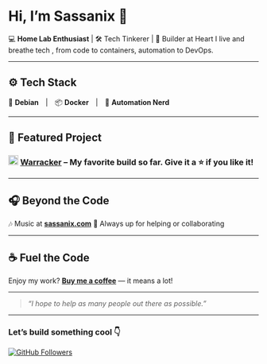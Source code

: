 # Hi, I’m Sassanix 👋

💻 **Home Lab Enthusiast** | 🛠️ Tech Tinkerer | 🚀 Builder at Heart
I live and breathe tech , from code to containers, automation to DevOps.

---

## ⚙️ Tech Stack

🐧 **Debian** | 📦 **Docker** | 🤖 **Automation Nerd**

---

## 🚀 Featured Project

### <img src="https://github.com/user-attachments/assets/2132a842-4233-4d37-8fde-b2d23353ed76" width="20"/> [**Warracker**](https://github.com/sassanix/warracker) – My favorite build so far. Give it a ⭐ if you like it!

---

## 🎧 Beyond the Code

🎶 Music at [**sassanix.com**](https://sassanix.com)
🤝 Always up for helping or collaborating

---

## ☕ Fuel the Code

Enjoy my work? [**Buy me a coffee**](https://buymeacoffee.com/sassanix) — it means a lot!

---

> *“I hope to help as many people out there as possible.”*

---

### Let’s build something cool 👇

[![GitHub Followers](https://img.shields.io/github/followers/sassanix?label=Follow\&style=social)](https://github.com/sassanix)
